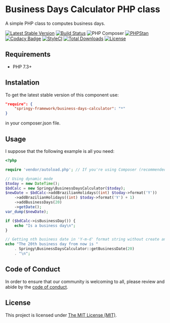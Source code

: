 # Business Days Calculator PHP class

A simple PHP class to computes business days.

[![Latest Stable Version](https://poser.pugx.org/springy-framework/business-days-calculator/v/stable)](https://packagist.org/packages/springy-framework/business-days-calculator)
[![Build Status](https://travis-ci.org/springy-framework/business-days-calculator.svg?branch=main)](https://travis-ci.org/springy-framework/business-days-calculator)
![PHP Composer](https://github.com/springy-framework/business-days-calculator/workflows/PHP%20Composer/badge.svg)
[![PHPStan](https://img.shields.io/badge/PHPStan-enabled-brightgreen.svg?style=flat)](https://github.com/phpstan/phpstan)
[![Codacy Badge](https://app.codacy.com/project/badge/Grade/904f30bd1d82473a852af28384a915c8)](https://www.codacy.com/gh/springy-framework/business-days-calculator/dashboard?utm_source=github.com&amp;utm_medium=referral&amp;utm_content=springy-framework/business-days-calculator&amp;utm_campaign=Badge_Grade)
[![StyleCI](https://github.styleci.io/repos/318666163/shield?style=flat)](https://github.styleci.io/repos/318666163)
[![Total Downloads](https://poser.pugx.org/springy-framework/business-days-calculator/downloads)](https://packagist.org/packages/springy-framework/business-days-calculator)
[![License](https://poser.pugx.org/springy-framework/business-days-calculator/license)](https://packagist.org/packages/springy-framework/business-days-calculator)

## Requirements

-   PHP 7.3+

## Instalation

To get the latest stable version of this component use:

```json
"require": {
    "springy-framework/business-days-calculator": "*"
}
```

in your composer.json file.

## Usage

I suppose that the following example is all you need:

```php
<?php

require 'vendor/autoload.php'; // If you're using Composer (recommended)

// Using dynamic mode
$today = new DateTime();
$bdCalc = new Springy\BusinessDaysCalculator($today);
$newDate = $bdCalc->addBrazilianHolidays((int) $today->format('Y'))
    ->addBrazilianHolidays((int) $today->format('Y') + 1)
    ->addBusinessDays(20)
    ->getDate();
var_dump($newDate);

if ($bdCalc->isBusinessDay()) {
    echo "Is a business day\n";
}

// Getting nth business date in 'Y-m-d' format string without create an object
echo "The 20th business day from now is "
    . Springy\BusinessDaysCalculator::getBusinessDate(20)
    . "\n";

```

## Code of Conduct

In order to ensure that our community is welcoming to all, please review and abide by the [code of conduct](/CODE_OF_CONDUCT.md).

## License

This project is licensed under [The MIT License (MIT)](/LICENSE).

